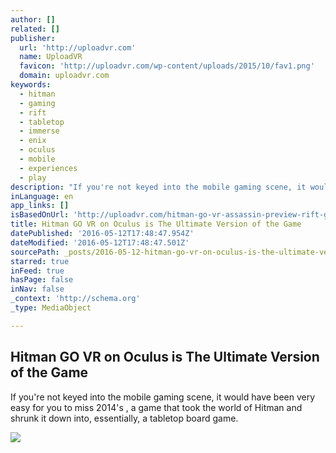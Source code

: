 ```yaml
---
author: []
related: []
publisher:
  url: 'http://uploadvr.com'
  name: UploadVR
  favicon: 'http://uploadvr.com/wp-content/uploads/2015/10/fav1.png'
  domain: uploadvr.com
keywords:
  - hitman
  - gaming
  - rift
  - tabletop
  - immerse
  - enix
  - oculus
  - mobile
  - experiences
  - play
description: "If you're not keyed into the mobile gaming scene, it would have been very easy for you to miss 2014's , a game that took the world of Hitman and shrunk it down into, essentially, a tabletop board game."
inLanguage: en
app_links: []
isBasedOnUrl: 'http://uploadvr.com/hitman-go-vr-assassin-preview-rift-gear/'
title: Hitman GO VR on Oculus is The Ultimate Version of the Game
datePublished: '2016-05-12T17:48:47.954Z'
dateModified: '2016-05-12T17:48:47.501Z'
sourcePath: _posts/2016-05-12-hitman-go-vr-on-oculus-is-the-ultimate-version-of-the-game.md
starred: true
inFeed: true
hasPage: false
inNav: false
_context: 'http://schema.org'
_type: MediaObject

---
```

<article style=""><h1>Hitman GO VR on Oculus is The Ultimate Version of the Game</h1><p>If you're not keyed into the mobile gaming scene, it would have been very easy for you to miss 2014's , a game that took the world of Hitman and shrunk it down into, essentially, a tabletop board game.</p><img src="http://uploadvr.com/wp-content/uploads/2016/05/Hitman_Go_1.0.jpg" /></article>